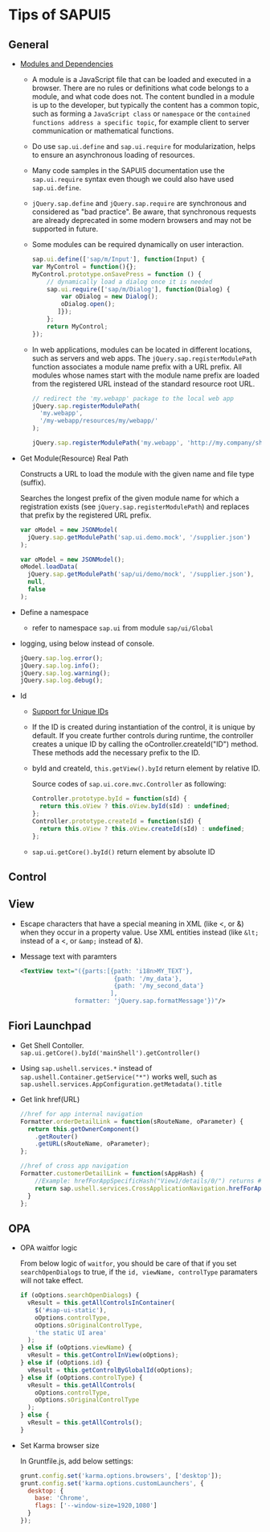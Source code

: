 # Tips of SAPUI5

## General

- [Modules and Dependencies](https://sapui5.hana.ondemand.com/#/topic/91f23a736f4d1014b6dd926db0e91070)

  - A module is a JavaScript file that can be loaded and executed in a browser. There are no rules or definitions what code belongs to a module, and what code does not. The content bundled in a module is up to the developer, but typically the content has a common topic, such as forming a `JavaScript class` or `namespace` or the `contained functions address a specific topic`, for example client to server communication or mathematical functions.
  - Do use `sap.ui.define` and `sap.ui.require` for modularization, helps to ensure an asynchronous loading of resources.
  - Many code samples in the SAPUI5 documentation use the `sap.ui.require` syntax even though we could also have used `sap.ui.define`.
  - `jQuery.sap.define` and `jQuery.sap.require` are synchronous and considered as "bad practice". Be aware, that synchronous requests are already deprecated in some modern browsers and may not be supported in future.
  - Some modules can be required dynamically on user interaction.

    ```javascript
    sap.ui.define(['sap/m/Input'], function(Input) {
    var MyControl = function(){};
    MyControl.prototype.onSavePress = function () {
        // dynamically load a dialog once it is needed
        sap.ui.require(['sap/m/Dialog'], function(Dialog) {
            var oDialog = new Dialog();
            oDialog.open();
           ]});
        };
        return MyControl;
    });
    ```

  - In web applications, modules can be located in different locations, such as servers and web apps. The `jQuery.sap.registerModulePath` function associates a module name prefix with a URL prefix. All modules whose names start with the module name prefix are loaded from the registered URL instead of the standard resource root URL.

    ```javascript
    // redirect the 'my.webapp' package to the local web app
    jQuery.sap.registerModulePath(
      'my.webapp',
      '/my-webapp/resources/my/webapp/'
    );

    jQuery.sap.registerModulePath('my.webapp', 'http://my.company/shared/');
    ```

- Get Module(Resource) Real Path

  Constructs a URL to load the module with the given name and file type (suffix).

  Searches the longest prefix of the given module name for which a registration exists (see `jQuery.sap.registerModulePath`) and replaces that prefix by the registered URL prefix.

  ```javascript
  var oModel = new JSONModel(
    jQuery.sap.getModulePath('sap.ui.demo.mock', '/supplier.json')
  );

  var oModel = new JSONModel();
  oModel.loadData(
    jQuery.sap.getModulePath('sap/ui/demo/mock', '/supplier.json'),
    null,
    false
  );
  ```

- Define a namespace

  - refer to namespace `sap.ui` from module `sap/ui/Global`

- logging, using below instead of console.

  ```javascript
  jQuery.sap.log.error();
  jQuery.sap.log.info();
  jQuery.sap.log.warning();
  jQuery.sap.log.debug();
  ```

- Id

  - [Support for Unique IDs](https://sapui5.hana.ondemand.com/#/topic/91f28be26f4d1014b6dd926db0e91070.html)
  - If the ID is created during instantiation of the control, it is unique by default. If you create further controls during runtime, the controller creates a unique ID by calling the oController.createId("ID") method. These methods add the necessary prefix to the ID.
  - byId and createId, `this.getView().byId` return element by relative ID.

    Source codes of `sap.ui.core.mvc.Controller` as following:

    ```javascript
    Controller.prototype.byId = function(sId) {
      return this.oView ? this.oView.byId(sId) : undefined;
    };
    Controller.prototype.createId = function(sId) {
      return this.oView ? this.oView.createId(sId) : undefined;
    };
    ```

  - `sap.ui.getCore().byId()` return element by absolute ID

## Control

## View

- Escape characters that have a special meaning in XML (like <, or &) when they occur in a property value. Use XML entities instead (like `&lt;` instead of a <, or `&amp;` instead of &).
- Message text with paramters

  ```xml
  <TextView text="({parts:[{path: 'i18n>MY_TEXT'},
                            {path: '/my_data'},
                            {path: '/my_second_data'}
                           ],
                 formatter: 'jQuery.sap.formatMessage'})"/>
  ```

## Fiori Launchpad

- Get Shell Contoller. `sap.ui.getCore().byId('mainShell').getController()`
- Using `sap.ushell.services.*` instead of `sap.ushell.Container.getService("*")` works well, such as `sap.ushell.services.AppConfiguration.getMetadata().title`
- Get link href(URL)

  ```javascript
  //href for app internal navigation
  Formatter.orderDetailLink = function(sRouteName, oParameter) {
    return this.getOwnerComponent()
      .getRouter()
      .getURL(sRouteName, oParameter);
  };

  //href of cross app navigation
  Formatter.customerDetailLink = function(sAppHash) {
      //Example: hrefForAppSpecificHash("View1/details/0/") returns #SemanticObject-action&/View1/details/0/
      return sap.ushell.services.CrossApplicationNavigation.hrefForAppSpecificHash(sAppHash);
    }
  };
  ```

## OPA

- OPA waitfor logic

  From below logic of `waitfor`, you should be care of that if you set `searchOpenDialogs` to true, if the `id, viewName, controlType` paramaters will not take effect.

  ```javascript
  if (oOptions.searchOpenDialogs) {
    vResult = this.getAllControlsInContainer(
      $('#sap-ui-static'),
      oOptions.controlType,
      oOptions.sOriginalControlType,
      'the static UI area'
    );
  } else if (oOptions.viewName) {
    vResult = this.getControlInView(oOptions);
  } else if (oOptions.id) {
    vResult = this.getControlByGlobalId(oOptions);
  } else if (oOptions.controlType) {
    vResult = this.getAllControls(
      oOptions.controlType,
      oOptions.sOriginalControlType
    );
  } else {
    vResult = this.getAllControls();
  }
  ```
 - Set Karma browser size
 
    In Gruntfile.js, add below settings:

    ```javascript
    grunt.config.set('karma.options.browsers', ['desktop']);
    grunt.config.set('karma.options.customLaunchers', {
      desktop: {
        base: 'Chrome',
        flags: ['--window-size=1920,1080']
      }
    });
    ```
 
